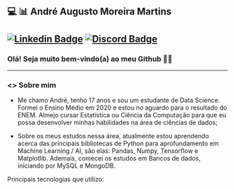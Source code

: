## 💻 📊 André Augusto Moreira Martins


[![Linkedin Badge](https://img.shields.io/badge/-André_Martins-blue?style=flat-square&logo=Linkedin&logoColor=white&link=https://www.linkedin.com/in/andré-martins-3a9520201/)](https://www.linkedin.com/in/andré-martins-3a9520201)
[![Discord Badge](https://img.shields.io/badge/-André_Martins-7289da?style=flat-square&logo=Discord&logoColor=white&link)](https://discordapp.com/users/599995902857576448/)
---

### Olá! Seja muito bem-vindo(a) ao meu Github 👨‍💻

---
###  <> Sobre mim
- Me chamo André, tenho 17 anos e sou um estudante de Data Science. 
Formei o Ensino Médio em 2020 e estou no aguardo para o resultado do ENEM. Almejo cursar Estatística ou Ciência da Computação para que eu possa desenvolver minhas habilidades na área de ciências de dados;

- Sobre os meus estudos nessa área, atualmente estou aprendendo acerca das principais bibliotecas de Python para aprofundamento em Machine Learning / AI, são elas: Pandas, Numpy, Tensorflow e Matplotlib. Ademais, comecei os estudos em Bancos de dados, iniciando por MySQL e MongoDB.

Principais tecnologias que utilizo:
